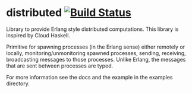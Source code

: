 # distributed [![Build Status](https://travis-ci.org/essdotteedot/distributed.svg?branch=master)](https://travis-ci.org/essdotteedot/distributed)
Library to provide Erlang style distributed computations. This library is inspired by Cloud Haskell.

Primitive for spawning processes (in the Erlang sense) either remotely or locally, monitoring/unmonitoring spawned processes, sending, 
receiving, broadcasting messages to those processes. Unlike Erlang, the messages that are sent between processes are typed.

For more information see the docs and the example in the examples directory.
